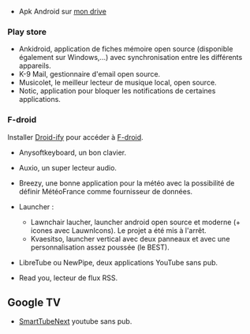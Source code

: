 * Apk Android sur [mon drive](https://onedrive.live.com/?id=C0433D28E5866ECA%216326&cid=C0433D28E5866ECA)

### Play store

* Ankidroid, application de fiches mémoire open source (disponible également sur Windows,...) avec synchronisation entre les différents appareils.
* K-9 Mail, gestionnaire d'email open source.
* Musicolet, le meilleur lecteur de musique local, open source.
* Notic, application pour bloquer les notifications de certaines applications.

### F-droid

Installer [Droid-ify](https://f-droid.org/en/packages/com.looker.droidify/) pour accéder à [F-droid](https://f-droid.org/).

* Anysoftkeyboard, un bon clavier.
* Auxio, un super lecteur audio.
* Breezy, une bonne application pour la météo avec la possibilité de définir MétéoFrance comme fournisseur de données.
* Launcher :

    * Lawnchair laucher, launcher android open source et moderne (+ icones avec LauwnIcons). Le projet a été mis à l'arrêt.
    * Kvaesitso, launcher vertical avec deux panneaux et avec une personnalisation assez poussée (le BEST).

* LibreTube ou NewPipe, deux applications YouTube sans pub.
* Read you, lecteur de flux RSS.

## Google TV

* [SmartTubeNext](https://github.com/yuliskov/SmartTubeNext#readme) youtube sans pub.
